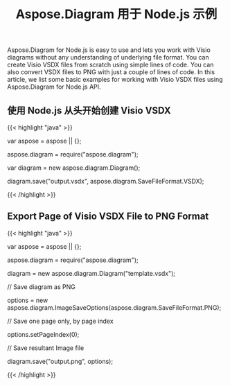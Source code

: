 ﻿---
title: Aspose.Diagram 用于 Node.js 示例
type: docs
weight: 10
url: /zh/java/aspose-diagram-for-node-js-examples/
description: Viso Diagram Node.js API lets you work with Visio diagrams without any understanding of underlying file format. You can create Visio VSDX files from scratch and convert VSDX files to PNG with just a couple of lines of code.
---
Aspose.Diagram for Node.js is easy to use and lets you work with Visio diagrams without any understanding of underlying file format. You can create Visio VSDX files from scratch using simple lines of code. You can also convert VSDX files to PNG with just a couple of lines of code. In this article, we list some basic examples for working with Visio VSDX files using Aspose.Diagram for Node.js API.
## **使用 Node.js 从头开始创建 Visio VSDX**
{{< highlight "java" >}}

 var aspose = aspose || {};

aspose.diagram = require("aspose.diagram");

var diagram = new aspose.diagram.Diagram();

diagram.save("output.vsdx", aspose.diagram.SaveFileFormat.VSDX);

{{< /highlight >}}
## **Export Page of Visio VSDX File to PNG Format**
{{< highlight "java" >}}

 var aspose = aspose || {};

aspose.diagram = require("aspose.diagram");

diagram = new aspose.diagram.Diagram("template.vsdx");

// Save diagram as PNG

options = new aspose.diagram.ImageSaveOptions(aspose.diagram.SaveFileFormat.PNG);

// Save one page only, by page index

options.setPageIndex(0);

// Save resultant Image file

diagram.save("output.png", options);

{{< /highlight >}}
